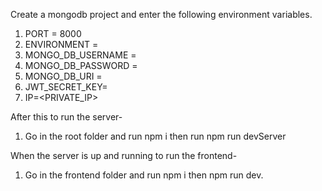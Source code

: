Create a mongodb project and enter the following environment variables.

1. PORT = 8000
2. ENVIRONMENT = <development>
3. MONGO_DB_USERNAME = <usr>
4. MONGO_DB_PASSWORD = <pwd>
5. MONGO_DB_URI = <uri>
6. JWT_SECRET_KEY=<secret-key>
7. IP=<PRIVATE_IP>

After this to run the server-

1. Go in the root folder and run npm i then run npm run devServer

When the server is up and running to run the frontend-

1. Go in the frontend folder and run npm i then npm run dev.
